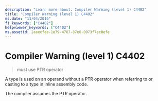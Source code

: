 ```yaml
---
description: "Learn more about: Compiler Warning (level 1) C4402"
title: "Compiler Warning (level 1) C4402"
ms.date: "11/04/2016"
f1_keywords: ["C4402"]
helpviewer_keywords: ["C4402"]
ms.assetid: 2aaecfae-1e79-4787-87e8-0973f7ec0efe
---
```

# Compiler Warning (level 1) C4402

> must use PTR operator

A type is used on an operand without a PTR operator when referring to or casting to a type in inline assembly code.

The compiler assumes the PTR operator.
